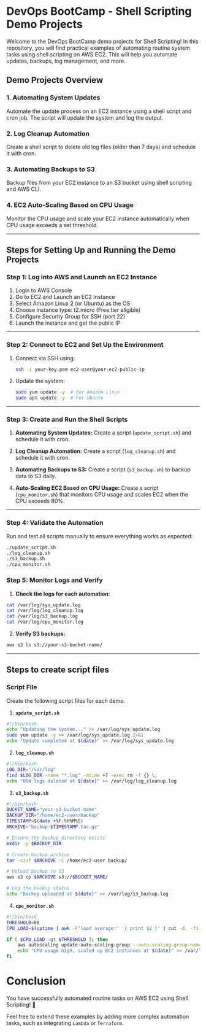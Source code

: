 # DevOps BootCamp - Shell Scripting Demo Projects

Welcome to the DevOps BootCamp demo projects for Shell Scripting! In this repository, you will find practical examples of automating routine system tasks using shell scripting on AWS EC2. This will help you automate updates, backups, log management, and more.

## Demo Projects Overview

### 1. Automating System Updates
Automate the update process on an EC2 instance using a shell script and cron job. The script will update the system and log the output.

### 2. Log Cleanup Automation
Create a shell script to delete old log files (older than 7 days) and schedule it with cron.

### 3. Automating Backups to S3
Backup files from your EC2 instance to an S3 bucket using shell scripting and AWS CLI.

### 4. EC2 Auto-Scaling Based on CPU Usage
Monitor the CPU usage and scale your EC2 instance automatically when CPU usage exceeds a set threshold.

---

## Steps for Setting Up and Running the Demo Projects

### Step 1: Log into AWS and Launch an EC2 Instance
1. Login to AWS Console
2. Go to EC2 and Launch an EC2 Instance
3. Select Amazon Linux 2 (or Ubuntu) as the OS
4. Choose instance type: t2.micro (Free tier eligible)
5. Configure Security Group for SSH (port 22)
6. Launch the instance and get the public IP

---

### Step 2: Connect to EC2 and Set Up the Environment
1. Connect via SSH using:
    ```bash
    ssh -i your-key.pem ec2-user@your-ec2-public-ip
    ```
2. Update the system:
    ```bash
    sudo yum update -y  # For Amazon Linux
    sudo apt update -y  # For Ubuntu
    ```

---

### Step 3: Create and Run the Shell Scripts

1. **Automating System Updates:**
   Create a script (`update_script.sh`) and schedule it with cron.

2. **Log Cleanup Automation:**
   Create a script (`log_cleanup.sh`) and schedule it with cron.

3. **Automating Backups to S3:**
   Create a script (`s3_backup.sh`) to backup data to S3 daily.

4. **Auto-Scaling EC2 Based on CPU Usage:**
   Create a script (`cpu_monitor.sh`) that monitors CPU usage and scales EC2 when the CPU exceeds 80%.

---

### Step 4: Validate the Automation
Run and test all scripts manually to ensure everything works as expected:

```bash
./update_script.sh
./log_cleanup.sh
./s3_backup.sh
./cpu_monitor.sh
```

### Step 5: Monitor Logs and Verify
1. **Check the logs for each automation:**

```bash
cat /var/log/sys_update.log
cat /var/log/log_cleanup.log
cat /var/log/s3_backup.log
cat /var/log/cpu_monitor.log
```

2. **Verify S3 backups:**

```bash
aws s3 ls s3://your-s3-bucket-name/
```

---

## Steps to create script files

### Script File

Create the following script files for each demo.

1. **`update_script.sh`**

```bash
#!/bin/bash
echo "Updating the system..." >> /var/log/sys_update.log
sudo yum update -y >> /var/log/sys_update.log 2>&1
echo "Update completed at $(date)" >> /var/log/sys_update.log
```

2. **`log_cleanup.sh`**

```bash
#!/bin/bash
LOG_DIR="/var/log"
find $LOG_DIR -name "*.log" -mtime +7 -exec rm -f {} \;
echo "Old logs deleted at $(date)" >> /var/log/log_cleanup.log
```

3. **`s3_backup.sh`**

```bash
#!/bin/bash
BUCKET_NAME="your-s3-bucket-name"
BACKUP_DIR="/home/ec2-user/backup"
TIMESTAMP=$(date +%F-%H%M%S)
ARCHIVE="backup-$TIMESTAMP.tar.gz"

# Ensure the backup directory exists
mkdir -p $BACKUP_DIR

# Create backup archive
tar -czvf $ARCHIVE -C /home/ec2-user backup/

# Upload backup to S3
aws s3 cp $ARCHIVE s3://$BUCKET_NAME/

# Log the backup status
echo "Backup uploaded at $(date)" >> /var/log/s3_backup.log
```

4. **`cpu_monitor.sh`**

```bash
#!/bin/bash
THRESHOLD=80
CPU_LOAD=$(uptime | awk -F'load average:' '{ print $2 }' | cut -d, -f1 | awk '{print int($1)}')

if [ $CPU_LOAD -gt $THRESHOLD ]; then
    aws autoscaling update-auto-scaling-group --auto-scaling-group-name my-asg --desired-capacity 2
    echo "CPU usage high, scaled up EC2 instances at $(date)" >> /var/log/cpu_monitor.log
fi
```


# Conclusion
You have successfully automated routine tasks on AWS EC2 using Shell Scripting! 🎉

Feel free to extend these examples by adding more complex automation tasks, such as integrating `Lambda` or `Terraform`.

